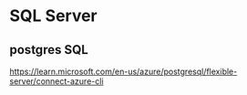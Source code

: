 # SQL Server

## postgres SQL
https://learn.microsoft.com/en-us/azure/postgresql/flexible-server/connect-azure-cli
